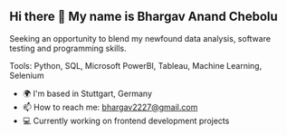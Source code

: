 ## Hi there 👋 My name is Bhargav Anand Chebolu

Seeking an opportunity to blend my newfound data analysis, software testing and programming skills.

Tools: Python, SQL, Microsoft PowerBI, Tableau, Machine Learning, Selenium

- 🌍  I'm based in Stuttgart, Germany
- 📫  How to reach me: bhargav2227@gmail.com
- 💻  Currently working on frontend development projects


<!--
**bhargavchebolu/bhargavchebolu** is a ✨ _special_ ✨ repository because its `README.md` (this file) appears on your GitHub profile.

Here are some ideas to get you started:

- 🔭 I’m currently working on ...
- 🌱 I’m currently learning ...
- 👯 I’m looking to collaborate on ...
- 🤔 I’m looking for help with ...
- 💬 Ask me about ...
- 📫 How to reach me: ...
- 😄 Pronouns: ...
- ⚡ Fun fact: ...
-->
